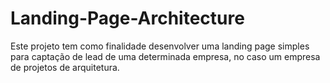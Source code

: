 # Landing-Page-Architecture
Este projeto tem como finalidade desenvolver uma landing page simples para captação de lead de uma determinada empresa, no caso um empresa de projetos de arquitetura.
